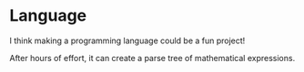 # Language
I think making a programming language could be a fun project! 

After hours of effort, it can create a parse tree of mathematical expressions.
